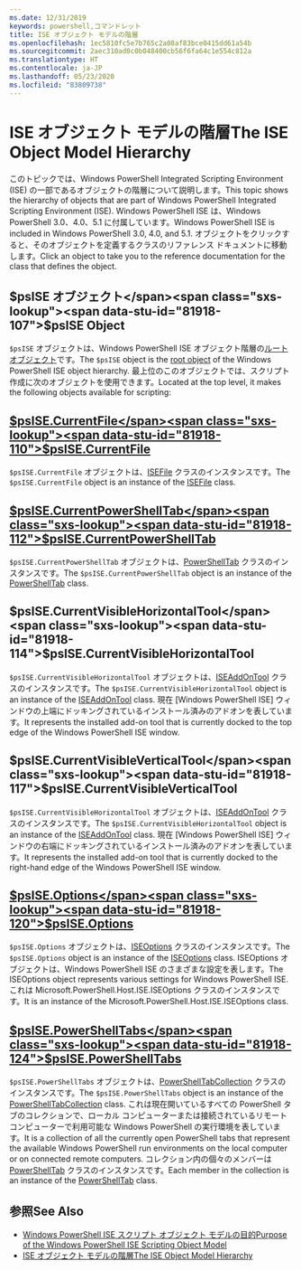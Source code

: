 ```yaml
---
ms.date: 12/31/2019
keywords: powershell,コマンドレット
title: ISE オブジェクト モデルの階層
ms.openlocfilehash: 1ec5810fc5e7b765c2a08af83bce0415dd61a54b
ms.sourcegitcommit: 2aec310ad0c0b048400cb56f6fa64c1e554c812a
ms.translationtype: HT
ms.contentlocale: ja-JP
ms.lasthandoff: 05/23/2020
ms.locfileid: "83809738"
---
```

# <a name="the-ise-object-model-hierarchy"></a><span data-ttu-id="81918-103">ISE オブジェクト モデルの階層</span><span class="sxs-lookup"><span data-stu-id="81918-103">The ISE Object Model Hierarchy</span></span>

<span data-ttu-id="81918-104">このトピックでは、Windows PowerShell Integrated Scripting Environment (ISE) の一部であるオブジェクトの階層について説明します。</span><span class="sxs-lookup"><span data-stu-id="81918-104">This topic shows the hierarchy of objects that are part of Windows PowerShell Integrated Scripting Environment (ISE).</span></span> <span data-ttu-id="81918-105">Windows PowerShell ISE は、Windows PowerShell 3.0、4.0、5.1 に付属しています。</span><span class="sxs-lookup"><span data-stu-id="81918-105">Windows PowerShell ISE is included in Windows PowerShell 3.0, 4.0, and 5.1.</span></span> <span data-ttu-id="81918-106">オブジェクトをクリックすると、そのオブジェクトを定義するクラスのリファレンス ドキュメントに移動します。</span><span class="sxs-lookup"><span data-stu-id="81918-106">Click an object to take you to the reference documentation for the class that defines the object.</span></span>

## <a name="psise-object"></a><span data-ttu-id="81918-107">$psISE オブジェクト</span><span class="sxs-lookup"><span data-stu-id="81918-107">$psISE Object</span></span>

<span data-ttu-id="81918-108">`$psISE` オブジェクトは、Windows PowerShell ISE オブジェクト階層の[ルート オブジェクト](The-ObjectModelRoot-Object.md)です。</span><span class="sxs-lookup"><span data-stu-id="81918-108">The `$psISE` object is the [root object](The-ObjectModelRoot-Object.md) of the Windows PowerShell ISE object hierarchy.</span></span> <span data-ttu-id="81918-109">最上位のこのオブジェクトでは、スクリプト作成に次のオブジェクトを使用できます。</span><span class="sxs-lookup"><span data-stu-id="81918-109">Located at the top level, it makes the following objects available for scripting:</span></span>

## <a name="psisecurrentfile"></a>[<span data-ttu-id="81918-110">$psISE.CurrentFile</span><span class="sxs-lookup"><span data-stu-id="81918-110">$psISE.CurrentFile</span></span>](The-ISEFile-Object.md)

<span data-ttu-id="81918-111">`$psISE.CurrentFile` オブジェクトは、[ISEFile](The-ISEFile-Object.md) クラスのインスタンスです。</span><span class="sxs-lookup"><span data-stu-id="81918-111">The `$psISE.CurrentFile` object is an instance of the [ISEFile](The-ISEFile-Object.md) class.</span></span>

## <a name="psisecurrentpowershelltab"></a>[<span data-ttu-id="81918-112">$psISE.CurrentPowerShellTab</span><span class="sxs-lookup"><span data-stu-id="81918-112">$psISE.CurrentPowerShellTab</span></span>](The-PowerShellTab-Object.md)

<span data-ttu-id="81918-113">`$psISE.CurrentPowerShellTab` オブジェクトは、[PowerShellTab](The-PowerShellTab-Object.md) クラスのインスタンスです。</span><span class="sxs-lookup"><span data-stu-id="81918-113">The `$psISE.CurrentPowerShellTab` object is an instance of the [PowerShellTab](The-PowerShellTab-Object.md) class.</span></span>

## <a name="psisecurrentvisiblehorizontaltool"></a><span data-ttu-id="81918-114">$psISE.CurrentVisibleHorizontalTool</span><span class="sxs-lookup"><span data-stu-id="81918-114">$psISE.CurrentVisibleHorizontalTool</span></span>

<span data-ttu-id="81918-115">`$psISE.CurrentVisibleHorizontalTool` オブジェクトは、[ISEAddOnTool](The-ISEAddOnTool-Object.md) クラスのインスタンスです。</span><span class="sxs-lookup"><span data-stu-id="81918-115">The `$psISE.CurrentVisibleHorizontalTool` object is an instance of the [ISEAddOnTool](The-ISEAddOnTool-Object.md) class.</span></span> <span data-ttu-id="81918-116">現在 [Windows PowerShell ISE] ウィンドウの上端にドッキングされているインストール済みのアドオンを表しています。</span><span class="sxs-lookup"><span data-stu-id="81918-116">It represents the installed add-on tool that is currently docked to the top edge of the Windows PowerShell ISE window.</span></span>

## <a name="psisecurrentvisibleverticaltool"></a><span data-ttu-id="81918-117">$psISE.CurrentVisibleVerticalTool</span><span class="sxs-lookup"><span data-stu-id="81918-117">$psISE.CurrentVisibleVerticalTool</span></span>

<span data-ttu-id="81918-118">`$psISE.CurrentVisibleHorizontalTool` オブジェクトは、[ISEAddOnTool](The-ISEAddOnTool-Object.md) クラスのインスタンスです。</span><span class="sxs-lookup"><span data-stu-id="81918-118">The `$psISE.CurrentVisibleHorizontalTool` object is an instance of the [ISEAddOnTool](The-ISEAddOnTool-Object.md) class.</span></span> <span data-ttu-id="81918-119">現在 [Windows PowerShell ISE] ウィンドウの右端にドッキングされているインストール済みのアドオンを表しています。</span><span class="sxs-lookup"><span data-stu-id="81918-119">It represents the installed add-on tool that is currently docked to the right-hand edge of the Windows PowerShell ISE window.</span></span>

## <a name="psiseoptions"></a>[<span data-ttu-id="81918-120">$psISE.Options</span><span class="sxs-lookup"><span data-stu-id="81918-120">$psISE.Options</span></span>](The-ISEOptions-Object.md)

<span data-ttu-id="81918-121">`$psISE.Options` オブジェクトは、[ISEOptions](The-ISEOptions-Object.md) クラスのインスタンスです。</span><span class="sxs-lookup"><span data-stu-id="81918-121">The `$psISE.Options` object is an instance of the [ISEOptions](The-ISEOptions-Object.md) class.</span></span> <span data-ttu-id="81918-122">ISEOptions オブジェクトは、Windows PowerShell ISE のさまざまな設定を表します。</span><span class="sxs-lookup"><span data-stu-id="81918-122">The ISEOptions object represents various settings for Windows PowerShell ISE.</span></span> <span data-ttu-id="81918-123">これは Microsoft.PowerShell.Host.ISE.ISEOptions クラスのインスタンスです。</span><span class="sxs-lookup"><span data-stu-id="81918-123">It is an instance of the Microsoft.PowerShell.Host.ISE.ISEOptions class.</span></span>

## <a name="psisepowershelltabs"></a>[<span data-ttu-id="81918-124">$psISE.PowerShellTabs</span><span class="sxs-lookup"><span data-stu-id="81918-124">$psISE.PowerShellTabs</span></span>](The-PowerShellTabCollection-Object.md)

<span data-ttu-id="81918-125">`$psISE.PowerShellTabs` オブジェクトは、[PowerShellTabCollection](The-PowerShellTabCollection-Object.md) クラスのインスタンスです。</span><span class="sxs-lookup"><span data-stu-id="81918-125">The `$psISE.PowerShellTabs` object is an instance of the [PowerShellTabCollection](The-PowerShellTabCollection-Object.md) class.</span></span> <span data-ttu-id="81918-126">これは現在開いているすべての PowerShell タブのコレクションで、ローカル コンピューターまたは接続されているリモート コンピューターで利用可能な Windows PowerShell の実行環境を表しています。</span><span class="sxs-lookup"><span data-stu-id="81918-126">It is a collection of all the currently open PowerShell tabs that represent the available Windows PowerShell run environments on the local computer or on connected remote computers.</span></span> <span data-ttu-id="81918-127">コレクション内の個々のメンバーは [PowerShellTab](The-PowerShellTab-Object.md) クラスのインスタンスです。</span><span class="sxs-lookup"><span data-stu-id="81918-127">Each member in the collection is an instance of the [PowerShellTab](The-PowerShellTab-Object.md) class.</span></span>

## <a name="see-also"></a><span data-ttu-id="81918-128">参照</span><span class="sxs-lookup"><span data-stu-id="81918-128">See Also</span></span>

- [<span data-ttu-id="81918-129">Windows PowerShell ISE スクリプト オブジェクト モデルの目的</span><span class="sxs-lookup"><span data-stu-id="81918-129">Purpose of the Windows PowerShell ISE Scripting Object Model</span></span>](Purpose-of-the-Windows-PowerShell-ISE-Scripting-Object-Model.md)
- [<span data-ttu-id="81918-130">ISE オブジェクト モデルの階層</span><span class="sxs-lookup"><span data-stu-id="81918-130">The ISE Object Model Hierarchy</span></span>](The-ISE-Object-Model-Hierarchy.md)
